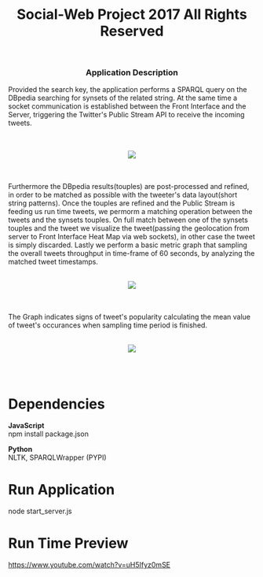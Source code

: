 <h1 align="center">
  <b>Social-Web Project 2017 All Rights Reserved</b><br><br>
</h1>

<h3 align="center">
<b> Application Description</b>
<br>
</h3>

Provided the search key, the application performs a SPARQL query on the DBpedia searching for synsets of the related string.
At the same time a socket communication is established between the Front Interface and the Server, triggering the Twitter's Public Stream API to receive the incoming tweets.
<br>
<br>
<br>
<p align ="center">
<img src="http://i.imgur.com/HdhP7er.jpg">
</p>
<br>
<br>
Furthermore the DBpedia results(touples) are post-processed and refined, in order to be matched as possible with the tweeter's data layout(short string patterns). Once the touples are refined and the Public Stream is feeding us run time tweets, we permorm a matching operation between the tweets and the synsets touples. On full match between one of the synsets touples and the tweet we visualize the tweet(passing the geolocation from server to Front Interface Heat Map via web sockets), in other case the tweet is simply discarded. Lastly we perform a basic metric graph that sampling the overall tweets throughput in time-frame of 60 seconds, by analyzing the matched tweet timestamps. 
<br>
<br>
<p align ="center">
<img src="http://i.imgur.com/8Pa9IyF.jpg">
</p>
<br>
<br>
The Graph indicates signs of tweet's popularity calculating the mean value of tweet's occurances when sampling time period is finished.
<br>
<br>
<p align ="center">
<img src="http://i.imgur.com/IWZSAjv.jpg">
</p>
<br>
<br>

# Dependencies

<b> JavaScript </b><br>
npm install package.json

<b> Python </b><br>
NLTK, SPARQLWrapper (PYPI)

# Run Application
node start_server.js

# Run Time Preview
https://www.youtube.com/watch?v=uH5Ifyz0mSE
